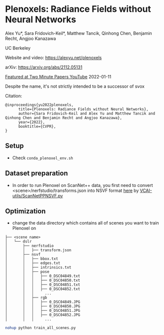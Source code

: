 # Plenoxels: Radiance Fields without Neural Networks

Alex Yu\*, Sara Fridovich-Keil\*, Matthew Tancik, Qinhong Chen, Benjamin Recht, Angjoo Kanazawa

UC Berkeley

Website and video: <https://alexyu.net/plenoxels>

arXiv: <https://arxiv.org/abs/2112.05131>

[Featured at Two Minute Papers YouTube](https://youtu.be/yptwRRpPEBM) 2022-01-11

Despite the name, it's not strictly intended to be a successor of svox

Citation:
```
@inproceedings{yu2022plenoxels,
      title={Plenoxels: Radiance Fields without Neural Networks}, 
      author={Sara Fridovich-Keil and Alex Yu and Matthew Tancik and Qinhong Chen and Benjamin Recht and Angjoo Kanazawa},
      year={2022},
      booktitle={CVPR},
}
```

## Setup
- Check ```conda_plenoxel_env.sh```

## Dataset preparation
- In order to run Plenoxel on ScanNet++ data, you first need to convert \<scene\>/nerfstudio/transforms.json into NSVF format [here](https://github.com/facebookresearch/NSVF?tab=readme-ov-file#prepare-your-own-dataset) by [VCAI-utils/ScanNetPPNSVF.py](https://github.com/Ryoto-Kato/VCAI-utils/blob/main/ScanNetPP2NSVF.py)

## Optimization
- change the data directory which contains all of scenes you want to train Plenoxel on

```
├── <scene name>
│   └── dslr
│       ├── nerfstudio
│       │   ├── transform.json
│       ├── nsvf
│       │   ├── bbox.txt
│       │   ├── edges.txt
│       │   ├── intrinsics.txt
│       │   ├── pose
│       │   │   ├── 0_DSC04849.txt
│       │   │   ├── 0_DSC04850.txt
│       │   │   ├── 0_DSC04851.txt
│       │   │   ├── 0_DSC04852.txt
│       │   │     ...
│       │   ├── rgb
│       │   │   ├── 0_DSC04849.JPG
│       │   │   ├── 0_DSC04850.JPG
│       │   │   ├── 0_DSC04851.JPG
│       │   │   ├── 0_DSC04852.JPG
│       │   │     ...
```

```sh
nohup python train_all_scenes.py
```
